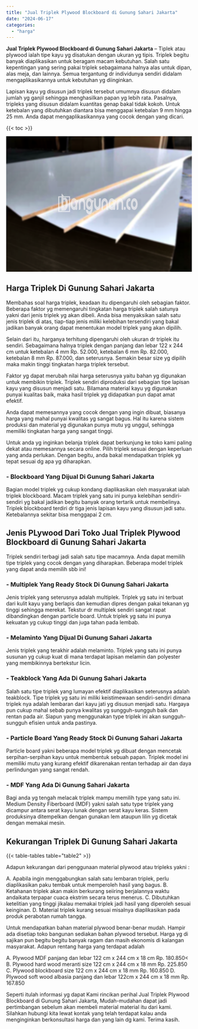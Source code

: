 ```yaml
---
title: "Jual Triplek Plywood Blockboard di Gunung Sahari Jakarta"
date: "2024-06-17"
categories: 
  - "harga"
---
```


**Jual Triplek Plywood Blockboard di Gunung Sahari Jakarta** – Tiplek atau plywood ialah tipe kayu yg disatukan dengan ukuran yg tipis. Triplek begitu banyak diaplikasikan untuk beragam macam kebutuhan. Salah satu kepentingan yang sering pakai triplek sebagaimana halnya alas untuk dipan, alas meja, dan lainnya. Semua tergantung dr individunya sendiri didalam mengaplikasikannya untuk kebutuhan yg diinginkan.

Lapisan kayu yg disusun jadi triplek tersebut umumnya disusun didalam jumlah yg ganjil sehingga menghasilkan papan yg lebih rata. Pasalnya, tripleks yang disusun didalam kuantitas genap bakal tidak kokoh. Untuk ketebalan yang dibutuhkan diantara bisa menggapai ketebalan 9 mm hingga 25 mm. Anda dapat mengaplikasikannya yang cocok dengan yang dicari.

{{< toc >}}

![Jual Triplek Plywood Blockboard di Gunung Sahari Jakarta](/images/jual-triplek-murah-19.png)

## Harga Triplek Di Gunung Sahari Jakarta

Membahas soal harga triplek, keadaan itu dipengaruhi oleh sebagian faktor. Beberapa faktor yg memengaruhi tingkatan harga triplek salah satunya yakni dari jenis triplek yg akan dibeli. Anda bisa menyaksikan salah satu jenis triplek di atas, tiap-tiap jenis miliki kelebihan tersendiri yang bakal jadikan banyak orang dapat menentukan model triplek yang akan dipilih.

Selain dari itu, harganya terhitung dipengaruhi oleh ukuran dr triplek itu sendiri. Sebagaimana halnya triplek dengan panjang dan lebar 122 x 244 cm untuk ketebalan 4 mm Rp. 52.000, ketebalan 6 mm Rp. 82.000, ketebalan 8 mm Rp. 87.000, dan seterusnya. Semakin besar size yg dipilih maka makin tinggi tingkatan harga triplek tersebut.

Faktor yg dapat merubah nilai harga seterusnya yaitu bahan yg digunakan untuk membikin triplek. Triplek sendiri diproduksi dari sebagian tipe lapisan kayu yang disusun menjadi satu. Bilamana material kayu yg digunakan punyai kualitas baik, maka hasil triplek yg didapatkan pun dapat amat efektif.

Anda dapat memesannya yang cocok dengan yang ingin dibuat, biasanya harga yang mahal punyai kwalitas yg sangat bagus. Hal itu karena sistem produksi dan material yg digunakan punya mutu yg unggul, sehingga memiliki tingkatan harga yang sangat tinggi.

Untuk anda yg inginkan belanja triplek dapat berkunjung ke toko kami paling dekat atau memesannya secara online. Pilih triplek sesuai dengan keperluan yang anda perlukan. Dengan begitu, anda bakal mendapatkan triplek yg tepat sesuai dg apa yg diharapkan.

### \- Blockboard Yang Dijual Di Gunung Sahari Jakarta

Bagian model triplek yg cukup kondang diaplikasikan oleh masyarakat ialah triplek blockboard. Macam triplek yang satu ini punya kelebihan sendiri-sendiri yg bakal jadikan begitu banyak orang tertarik untuk membelinya. Triplek blockboard terdiri dr tiga jenis lapisan kayu yang disusun jadi satu. Ketebalannya sekitar bisa menggapai 2 cm.

## Jenis PLywood Dari Toko Jual Triplek Plywood Blockboard di Gunung Sahari Jakarta

Triplek sendiri terbagi jadi salah satu tipe macamnya. Anda dapat memilih tipe triplek yang cocok dengan yang diharapkan. Beberapa model triplek yang dapat anda memilih sbb ini!

### \- Multiplek Yang Ready Stock Di Gunung Sahari Jakarta

Jenis triplek yang seterusnya adalah multiplek. Triplek yg satu ini terbuat dari kulit kayu yang berlapis dan kemudian dipres dengan pakai tekanan yg tinggi sehingga merekat. Tekstur dr multiplek sendiri sangat rapat dibandingkan dengan particle board. Untuk triplek yg satu ini punya kekuatan yg cukup tinggi dan juga tahan pada lembab.

### \- Melaminto Yang Dijual Di Gunung Sahari Jakarta

Jenis triplek yang terakhir adalah melaminto. Triplek yang satu ini punya susunan yg cukup kuat di mana terdapat lapisan melamin dan polyester yang membikinnya bertekstur licin.

### \- Teakblock Yang Ada Di Gunung Sahari Jakarta

Salah satu tipe triplek yang lumayan efektif diaplikasikan seterusnya adalah teakblock. Tipe triplek yg satu ini miliki keistimewaan sendiri-sendiri dimana triplek nya adalah lembaran dari kayu jati yg disusun menjadi satu. Hargaya pun cukup mahal sebab punya kwalitas yg sungguh-sungguh baik dan rentan pada air. Siapun yang menggunakan type triplek ini akan sungguh-sungguh efisien untuk anda pastinya.

### \- Particle Board Yang Ready Stock Di Gunung Sahari Jakarta

Particle board yakni beberapa model triplek yg dibuat dengan mencetak serpihan-serpihan kayu untuk membentuk sebuah papan. Triplek model ini memiliki mutu yang kurang efektif dikarenakan rentan terhadap air dan daya perlindungan yang sangat rendah.

### \- MDF Yang Ada Di Gunung Sahari Jakarta

Bagi anda yg tengah melacak triplek mampu memilih type yang satu ini. Medium Density Fiberboard (MDF) yakni salah satu type triplek yang dicampur antara serat kayu lunak dengan serat kayu keras. Sistem produksinya ditempelkan dengan gunakan lem ataupun lilin yg dicetak dengan memakai mesin.

## Kekurangan Triplek Di Gunung Sahari Jakarta

{{< table-tables table="table2" >}}

Adapun kekurangan dari penggunaan material plywood atau tripleks yakni :

A. Apabila ingin menggabungkan salah satu lembaran triplek, perlu diaplikasikan paku tembak untuk memperoleh hasil yang bagus. B. Ketahanan triplek akan makin berkurang seiiring berjalannya waktu andaikata terpapar cuaca ekstrim secara terus menerus. C. Dibutuhkan ketelitian yang tinggi jikalau memakai triplek jadi hasil yang diperoleh sesuai keinginan. D. Material triplek kurang sesuai misalnya diaplikasikan pada produk perabotan rumah tangga.

Untuk mendapatkan bahan material plywood benar-benar mudah. Hampir ada disetiap toko bangunan sediakan bahan plywood tersebut. Harga yg di sajikan pun begitu begitu banyak ragam dan masih ekonomis di kalangan masyarakat. Adapun rentang harga yang terdapat adalah

A. Plywood MDF panjang dan lebar 122 cm x 244 cm x 18 cm Rp. 180.850< B. Plywood hard wood meranti size 122 cm x 244 cm x 18 mm Rp. 225.850 C. Plywood blockboard size 122 cm x 244 cm x 18 mm Rp. 160.850 D. Plywood soft wood albasia panjang dan lebar 122cm x 244 cm x 18 mm Rp. 167.850

Seperti itulah informasi yg dapat Kami rincikan perihal Jual Triplek Plywood Blockboard di Gunung Sahari Jakarta, Mudah-mudahan dapat jadi pertimbangan sebelum akan membeli material material itu dari kami. Silahkan hubungi kita lewat kontak yang telah terdapat kalau anda menginginkan berkonsultasi harga dan yang lain dg kami. Terima kasih.
